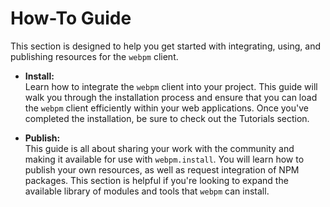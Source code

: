 
# How-To Guide

This section is designed to help you get started with integrating, using, and publishing resources for the `webpm` 
client. 


- **<cross-link target="how-to/install">Install</cross-link>:**  
  Learn how to integrate the `webpm` client into your project. This guide will walk you through the installation
  process and ensure that you can load the `webpm` client efficiently within your web applications.
  Once you've completed the installation, be sure to check out the <cross-link target="tutorials">Tutorials</cross-link> 
  section.

- **<cross-link target="how-to/publish">Publish</cross-link>:**  
  This guide is all about sharing your work with the community and making it available for use with `webpm.install`. 
  You will learn how to publish your own resources, as well as request integration of NPM packages. 
  This section is helpful if you're looking to expand the available library of modules and tools that 
  `webpm` can install.
